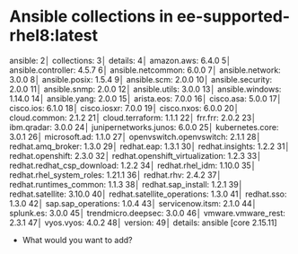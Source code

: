 # Ansible collections in ee-supported-rhel8:latest

ansible:
 2│  collections:
 3│    details:
 4│      amazon.aws: 6.4.0
 5│      ansible.controller: 4.5.7
 6│      ansible.netcommon: 6.0.0
 7│      ansible.network: 3.0.0
 8│      ansible.posix: 1.5.4
 9│      ansible.scm: 2.0.0
10│      ansible.security: 2.0.0
11│      ansible.snmp: 2.0.0
12│      ansible.utils: 3.0.0
13│      ansible.windows: 1.14.0
14│      ansible.yang: 2.0.0
15│      arista.eos: 7.0.0
16│      cisco.asa: 5.0.0
17│      cisco.ios: 6.1.0
18│      cisco.iosxr: 7.0.0
19│      cisco.nxos: 6.0.0
20│      cloud.common: 2.1.2
21│      cloud.terraform: 1.1.1
22│      frr.frr: 2.0.2
23│      ibm.qradar: 3.0.0
24│      junipernetworks.junos: 6.0.0
25│      kubernetes.core: 3.0.1
26│      microsoft.ad: 1.1.0
27│      openvswitch.openvswitch: 2.1.1
28│      redhat.amq_broker: 1.3.0
29│      redhat.eap: 1.3.1
30│      redhat.insights: 1.2.2
31│      redhat.openshift: 2.3.0
32│      redhat.openshift_virtualization: 1.2.3
33│      redhat.redhat_csp_download: 1.2.2
34│      redhat.rhel_idm: 1.10.0
35│      redhat.rhel_system_roles: 1.21.1
36│      redhat.rhv: 2.4.2
37│      redhat.runtimes_common: 1.1.3
38│      redhat.sap_install: 1.2.1
39│      redhat.satellite: 3.10.0
40│      redhat.satellite_operations: 1.3.0
41│      redhat.sso: 1.3.0
42│      sap.sap_operations: 1.0.4
43│      servicenow.itsm: 2.1.0
44│      splunk.es: 3.0.0
45│      trendmicro.deepsec: 3.0.0
46│      vmware.vmware_rest: 2.3.1
47│      vyos.vyos: 4.0.2
48│  version:
49│    details: ansible [core 2.15.11]

- What would you want to add?


